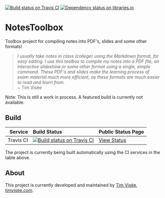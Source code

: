 [![Build status on Travis CI](https://img.shields.io/travis/timvisee/NotesToolbox.svg)](https://travis-ci.org/timvisee/NotesToolbox)
[![Dependency status on libraries.io](https://img.shields.io/librariesio/github/timvisee/NotesToolbox.svg)](https://libraries.io/github/timvisee/NotesToolbox)

# NotesToolbox
Toolbox project for compiling notes into PDF's, slides and some other formats!

> _I usually take notes in class (college) using the Markdown format, for easy editing.
  I use this toolbox to compile my notes into a PDF file, an interactive slideshow or some other format using a
  single, simple command. These PDF's and slides make the learning process of exam material much more efficient, as
  these formats are much easier to read and learn from._  
  ~ Tim Visée

Note: This is still a work in process. A featured build is currently not available.

## Build
|Service|Build Status|Public Status Page|
|---:|:---|:---|
|Travis CI|[![Build status on Travis CI](https://img.shields.io/travis/timvisee/NotesToolbox.svg)](https://travis-ci.org/timvisee/NotesToolbox)|[View Status](https://travis-ci.org/timvisee/NotesToolbox)|
The project is currently being built automatically using the CI services in the table above.

## About
This project is currently developed and maintained by [Tim Visée](https://github.com/timvisee/), [timvisee.com](https://timvisee.com/).
